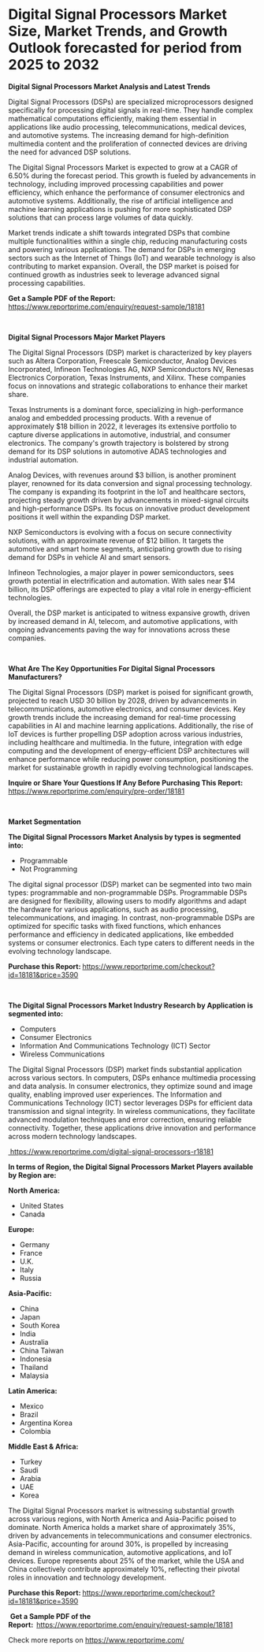 <p><h1>Digital Signal Processors Market Size, Market Trends, and Growth Outlook forecasted for period from 2025 to 2032</h1></p><p><strong>Digital Signal Processors Market Analysis and Latest Trends</strong></p>
<p><p>Digital Signal Processors (DSPs) are specialized microprocessors designed specifically for processing digital signals in real-time. They handle complex mathematical computations efficiently, making them essential in applications like audio processing, telecommunications, medical devices, and automotive systems. The increasing demand for high-definition multimedia content and the proliferation of connected devices are driving the need for advanced DSP solutions.</p><p>The Digital Signal Processors Market is expected to grow at a CAGR of 6.50% during the forecast period. This growth is fueled by advancements in technology, including improved processing capabilities and power efficiency, which enhance the performance of consumer electronics and automotive systems. Additionally, the rise of artificial intelligence and machine learning applications is pushing for more sophisticated DSP solutions that can process large volumes of data quickly.</p><p>Market trends indicate a shift towards integrated DSPs that combine multiple functionalities within a single chip, reducing manufacturing costs and powering various applications. The demand for DSPs in emerging sectors such as the Internet of Things (IoT) and wearable technology is also contributing to market expansion. Overall, the DSP market is poised for continued growth as industries seek to leverage advanced signal processing capabilities.</p></p>
<p><strong>Get a Sample PDF of the Report:&nbsp;</strong> <a href="https://www.reportprime.com/enquiry/request-sample/18181?utm_campaign=2310&utm_medium=2&utm_source=Github&utm_content=ia&utm_term=18032025&utm_id=digital-signal-processors">https://www.reportprime.com/enquiry/request-sample/18181</a></p>
<p>&nbsp;</p>
<p><strong>Digital Signal Processors Major Market Players</strong></p>
<p><p>The Digital Signal Processors (DSP) market is characterized by key players such as Altera Corporation, Freescale Semiconductor, Analog Devices Incorporated, Infineon Technologies AG, NXP Semiconductors NV, Renesas Electronics Corporation, Texas Instruments, and Xilinx. These companies focus on innovations and strategic collaborations to enhance their market share.</p><p>Texas Instruments is a dominant force, specializing in high-performance analog and embedded processing products. With a revenue of approximately $18 billion in 2022, it leverages its extensive portfolio to capture diverse applications in automotive, industrial, and consumer electronics. The company's growth trajectory is bolstered by strong demand for its DSP solutions in automotive ADAS technologies and industrial automation.</p><p>Analog Devices, with revenues around $3 billion, is another prominent player, renowned for its data conversion and signal processing technology. The company is expanding its footprint in the IoT and healthcare sectors, projecting steady growth driven by advancements in mixed-signal circuits and high-performance DSPs. Its focus on innovative product development positions it well within the expanding DSP market.</p><p>NXP Semiconductors is evolving with a focus on secure connectivity solutions, with an approximate revenue of $12 billion. It targets the automotive and smart home segments, anticipating growth due to rising demand for DSPs in vehicle AI and smart sensors.</p><p>Infineon Technologies, a major player in power semiconductors, sees growth potential in electrification and automation. With sales near $14 billion, its DSP offerings are expected to play a vital role in energy-efficient technologies.</p><p>Overall, the DSP market is anticipated to witness expansive growth, driven by increased demand in AI, telecom, and automotive applications, with ongoing advancements paving the way for innovations across these companies.</p></p>
<p>&nbsp;</p>
<p><strong>What Are The Key Opportunities For Digital Signal Processors Manufacturers?</strong></p>
<p><p>The Digital Signal Processors (DSP) market is poised for significant growth, projected to reach USD 30 billion by 2028, driven by advancements in telecommunications, automotive electronics, and consumer devices. Key growth trends include the increasing demand for real-time processing capabilities in AI and machine learning applications. Additionally, the rise of IoT devices is further propelling DSP adoption across various industries, including healthcare and multimedia. In the future, integration with edge computing and the development of energy-efficient DSP architectures will enhance performance while reducing power consumption, positioning the market for sustainable growth in rapidly evolving technological landscapes.</p></p>
<p><strong>Inquire or Share Your Questions If Any Before Purchasing This Report:</strong> <a href="https://www.reportprime.com/enquiry/pre-order/18181?utm_campaign=2310&utm_medium=2&utm_source=Github&utm_content=ia&utm_term=18032025&utm_id=digital-signal-processors">https://www.reportprime.com/enquiry/pre-order/18181</a></p>
<p>&nbsp;</p>
<p><strong>Market Segmentation</strong></p>
<p><strong>The Digital Signal Processors Market Analysis by types is segmented into:</strong></p>
<p><ul><li>Programmable</li><li>Not Programming</li></ul></p>
<p><p>The digital signal processor (DSP) market can be segmented into two main types: programmable and non-programmable DSPs. Programmable DSPs are designed for flexibility, allowing users to modify algorithms and adapt the hardware for various applications, such as audio processing, telecommunications, and imaging. In contrast, non-programmable DSPs are optimized for specific tasks with fixed functions, which enhances performance and efficiency in dedicated applications, like embedded systems or consumer electronics. Each type caters to different needs in the evolving technology landscape.</p></p>
<p><strong>Purchase this Report:&nbsp;</strong><a href="https://www.reportprime.com/checkout?id=18181&price=3590&utm_campaign=2310&utm_medium=2&utm_source=Github&utm_content=ia&utm_term=18032025&utm_id=digital-signal-processors">https://www.reportprime.com/checkout?id=18181&price=3590</a></p>
<p>&nbsp;</p>
<p><strong>The Digital Signal Processors Market Industry Research by Application is segmented into:</strong></p>
<p><ul><li>Computers</li><li>Consumer Electronics</li><li>Information And Communications Technology (ICT) Sector</li><li>Wireless Communications</li></ul></p>
<p><p>The Digital Signal Processors (DSP) market finds substantial application across various sectors. In computers, DSPs enhance multimedia processing and data analysis. In consumer electronics, they optimize sound and image quality, enabling improved user experiences. The Information and Communications Technology (ICT) sector leverages DSPs for efficient data transmission and signal integrity. In wireless communications, they facilitate advanced modulation techniques and error correction, ensuring reliable connectivity. Together, these applications drive innovation and performance across modern technology landscapes.</p></p>
<p><a href="https://www.reportprime.com/digital-signal-processors-r18181?utm_campaign=2310&utm_medium=2&utm_source=Github&utm_content=ia&utm_term=18032025&utm_id=digital-signal-processors">&nbsp;https://www.reportprime.com/digital-signal-processors-r18181</a></p>
<p><strong>In terms of Region, the Digital Signal Processors Market Players available by Region are:</strong></p>
<p>
    <p> <strong> North America: </strong>
        <ul>
            <li>United States</li>
            <li>Canada</li>
        </ul>
        </p> 
    <p> <strong> Europe: </strong>
        <ul>
            <li>Germany</li>
            <li>France</li>
            <li>U.K.</li>
            <li>Italy</li>
            <li>Russia</li>
        </ul>
        </p> 
    <p> <strong> Asia-Pacific: </strong>
        <ul>
            <li>China</li>
            <li>Japan</li>
            <li>South Korea</li>
            <li>India</li>
            <li>Australia</li>
            <li>China Taiwan</li>
            <li>Indonesia</li>
            <li>Thailand</li>
            <li>Malaysia</li>
        </ul>
        </p> 
    <p> <strong> Latin America: </strong>
        <ul>
            <li>Mexico</li>
            <li>Brazil</li>
            <li>Argentina Korea</li>
            <li>Colombia</li>
        </ul>
        </p> 
    <p> <strong> Middle East & Africa: </strong>
        <ul>
            <li>Turkey</li>
            <li>Saudi</li>
            <li>Arabia</li>
            <li>UAE</li>
            <li>Korea</li>
        </ul>
    </p>
    </p>
<p><p>The Digital Signal Processors market is witnessing substantial growth across various regions, with North America and Asia-Pacific poised to dominate. North America holds a market share of approximately 35%, driven by advancements in telecommunications and consumer electronics. Asia-Pacific, accounting for around 30%, is propelled by increasing demand in wireless communication, automotive applications, and IoT devices. Europe represents about 25% of the market, while the USA and China collectively contribute approximately 10%, reflecting their pivotal roles in innovation and technology development.</p></p>
<p><strong>Purchase this Report: </strong><a href="https://www.reportprime.com/checkout?id=18181&price=3590&utm_campaign=2310&utm_medium=2&utm_source=Github&utm_content=ia&utm_term=18032025&utm_id=digital-signal-processors">https://www.reportprime.com/checkout?id=18181&price=3590</a></p>
<p>&nbsp;<strong>Get a Sample PDF of the Report:&nbsp;&nbsp;</strong><a href="https://www.reportprime.com/enquiry/request-sample/18181?utm_campaign=2310&utm_medium=2&utm_source=Github&utm_content=ia&utm_term=18032025&utm_id=digital-signal-processors">https://www.reportprime.com/enquiry/request-sample/18181</a></p>
<p><strong></strong></p>
<p>Check more reports on <a href="https://www.reportprime.com/?utm_campaign=2310&utm_medium=2&utm_source=Github&utm_content=ia&utm_term=18032025&utm_id=digital-signal-processors">https://www.reportprime.com/</a></p>